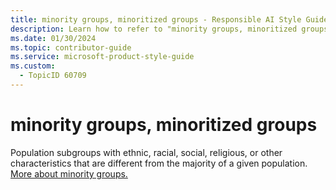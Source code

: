 ```yaml
---
title: minority groups, minoritized groups - Responsible AI Style Guide
description: Learn how to refer to "minority groups, minoritized groups" in your content.
ms.date: 01/30/2024
ms.topic: contributor-guide
ms.service: microsoft-product-style-guide
ms.custom:
  - TopicID 60709
---
```



# minority groups, minoritized groups

Population subgroups with ethnic, racial, social, religious, or other characteristics that are different from the majority of a given population. [More about minority groups.](~\responsible-ai-style-guide\fairness\experiences\minority-groups-minorities.md)